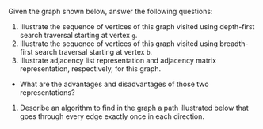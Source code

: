 Given the graph shown below, answer the following questions:

1. Illustrate the sequence of vertices of this graph visited using depth-first search traversal starting at vertex `g`.
1. Illustrate the sequence of vertices of this graph visited using breadth-first search traversal starting at vertex `b`.
1. Illustrate adjacency list representation and adjacency matrix representation, respectively, for this graph.
  * What are the advantages and disadvantages of those two representations?
1. Describe an algorithm to find in the graph a path illustrated below that goes through every edge exactly once in each direction.
